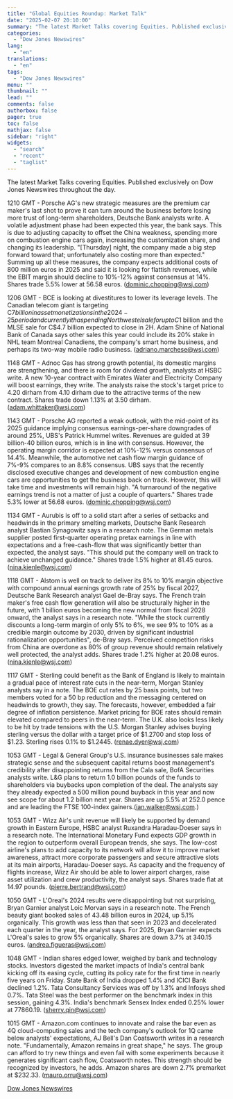 ```yaml
---
title: "Global Equities Roundup: Market Talk"
date: "2025-02-07 20:10:00"
summary: "The latest Market Talks covering Equities. Published exclusively on Dow Jones Newswires throughout the day.1210 GMT - Porsche AG's new strategic measures are the premium car maker's last shot to prove it can turn around the business before losing more trust of long-term shareholders, Deutsche Bank analysts write. A volatile..."
categories:
  - "Dow Jones Newswires"
lang:
  - "en"
translations:
  - "en"
tags:
  - "Dow Jones Newswires"
menu: ""
thumbnail: ""
lead: ""
comments: false
authorbox: false
pager: true
toc: false
mathjax: false
sidebar: "right"
widgets:
  - "search"
  - "recent"
  - "taglist"
---
```


The latest Market Talks covering Equities. Published exclusively on Dow Jones Newswires throughout the day.

1210 GMT - Porsche AG's new strategic measures are the premium car maker's last shot to prove it can turn around the business before losing more trust of long-term shareholders, Deutsche Bank analysts write. A volatile adjustment phase had been expected this year, the bank says. This is due to adjusting capacity to offset the China weakness, spending more on combustion engine cars again, increasing the customization share, and changing its leadership. "[Thursday] night, the company made a big step forward toward that; unfortunately also costing more than expected." Summing up all these measures, the company expects additional costs of 800 million euros in 2025 and said it is looking for flattish revenues, while the EBIT margin should decline to 10%-12% against consensus at 14%. Shares trade 5.5% lower at 56.58 euros. (dominic.chopping@wsj.com)

1206 GMT - BCE is looking at divestitures to lower its leverage levels. The Canadian telecom giant is targeting C$7 billion in asset monetizations in the 2024-25 period and currently it has pending Northwestel sale for up to C$1 billion and the MLSE sale for C$4.7 billion expected to close in 2H. Adam Shine of National Bank of Canada says other sales this year could include its 20% stake in NHL team Montreal Canadiens, the company's smart home business, and perhaps its two-way mobile radio business. (adriano.marchese@wsj.com)

1148 GMT - Adnoc Gas has strong growth potential, its domestic margins are strengthening, and there is room for dividend growth, analysts at HSBC write. A new 10-year contract with Emirates Water and Electricity Company will boost earnings, they write. The analysts raise the stock's target price to 4.20 dirham from 4.10 dirham due to the attractive terms of the new contract. Shares trade down 1.13% at 3.50 dirham. (adam.whittaker@wsj.com)

1143 GMT - Porsche AG reported a weak outlook, with the mid-point of its 2025 guidance implying consensus earnings-per-share downgrades of around 25%, UBS's Patrick Hummel writes. Revenues are guided at 39 billion-40 billion euros, which is in line with consensus. However, the operating margin corridor is expected at 10%-12% versus consensus of 14.4%. Meanwhile, the automotive net cash flow margin guidance of 7%-9% compares to an 8.8% consensus. UBS says that the recently disclosed executive changes and development of new combustion engine cars are opportunities to get the business back on track. However, this will take time and investments will remain high. "A turnaround of the negative earnings trend is not a matter of just a couple of quarters." Shares trade 5.3% lower at 56.68 euros. (dominic.chopping@wsj.com)

1134 GMT - Aurubis is off to a solid start after a series of setbacks and headwinds in the primary smelting markets, Deutsche Bank Research analyst Bastian Synagowitz says in a research note. The German metals supplier posted first-quarter operating pretax earnings in line with expectations and a free-cash-flow that was significantly better than expected, the analyst says. "This should put the company well on track to achieve unchanged guidance." Shares trade 1.5% higher at 81.45 euros. (nina.kienle@wsj.com)

1118 GMT - Alstom is well on track to deliver its 8% to 10% margin objective with compound annual earnings growth rate of 25% by fiscal 2027, Deutsche Bank Research analyst Gael de-Bray says. The French train maker's free cash flow generation will also be structurally higher in the future, with 1 billion euros becoming the new normal from fiscal 2028 onward, the analyst says in a research note. "While the stock currently discounts a long-term margin of only 5% to 6%, we see 9% to 10% as a credible margin outcome by 2030, driven by significant industrial rationalization opportunities", de-Bray says. Perceived competition risks from China are overdone as 80% of group revenue should remain relatively well protected, the analyst adds. Shares trade 1.2% higher at 20.08 euros. (nina.kienle@wsj.com)

1117 GMT - Sterling could benefit as the Bank of England is likely to maintain a gradual pace of interest rate cuts in the near-term, Morgan Stanley analysts say in a note. The BOE cut rates by 25 basis points, but two members voted for a 50 bp reduction and the messaging centered on headwinds to growth, they say. The forecasts, however, embedded a fair degree of inflation persistence. Market pricing for BOE rates should remain elevated compared to peers in the near-term. The U.K. also looks less likely to be hit by trade tensions with the U.S. Morgan Stanley advises buying sterling versus the dollar with a target price of $1.2700 and stop loss of $1.23. Sterling rises 0.1% to $1.2445. (renae.dyer@wsj.com)

1053 GMT - Legal & General Group's U.S. insurance businesses sale makes strategic sense and the subsequent capital returns boost management's credibility after disappointing returns from the Cala sale, BofA Securities analysts write. L&G plans to return 1.0 billion pounds of the funds to shareholders via buybacks upon completion of the deal. The analysts say they already expected a 500 million pound buyback in this year and now see scope for about 1.2 billion next year. Shares are up 5.5% at 252.0 pence and are leading the FTSE 100-index gainers.(ian.walker@wsj.com.)

1053 GMT - Wizz Air's unit revenue will likely be supported by demand growth in Eastern Europe, HSBC analyst Ruxandra Haradau-Doeser says in a research note. The International Monetary Fund expects GDP growth in the region to outperform overall European trends, she says. The low-cost airline's plans to add capacity to its network will allow it to improve market awareness, attract more corporate passengers and secure attractive slots at its main airports, Haradau-Doeser says. As capacity and the frequency of flights increase, Wizz Air should be able to lower airport charges, raise asset utilization and crew productivity, the analyst says. Shares trade flat at 14.97 pounds. (pierre.bertrand@wsj.com)

1050 GMT - L'Oreal's 2024 results were disappointing but not surprising, Bryan Garnier analyst Loic Morvan says in a research note. The French beauty giant booked sales of 43.48 billion euros in 2024, up 5.1% organically. This growth was less than that seen in 2023 and decelerated each quarter in the year, the analyst says. For 2025, Bryan Garnier expects L'Oreal's sales to grow 5% organically. Shares are down 3.7% at 340.15 euros. (andrea.figueras@wsj.com)

1048 GMT - Indian shares edged lower, weighed by bank and technology stocks. Investors digested the market impacts of India's central bank kicking off its easing cycle, cutting its policy rate for the first time in nearly five years on Friday. State Bank of India dropped 1.4% and ICICI Bank declined 1.2%. Tata Consultancy Services was off by 1.3% and Infosys shed 0.7%. Tata Steel was the best performer on the benchmark index in this session, gaining 4.3%. India's benchmark Sensex Index ended 0.25% lower at 77860.19. (sherry.qin@wsj.com)

1015 GMT - Amazon.com continues to innovate and raise the bar even as 4Q cloud-computing sales and the tech company's outlook for 1Q came below analysts' expectations, AJ Bell's Dan Coatsworth writes in a research note. "Fundamentally, Amazon remains in great shape," he says. The group can afford to try new things and even fail with some experiments because it generates significant cash flow, Coatsworth notes. This strength should be recognized by investors, he adds. Amazon shares are down 2.7% premarket at $232.33. (mauro.orru@wsj.com)

[Dow Jones Newswires](https://www.tradingview.com/news/DJN_DN20250207005243:0/)

